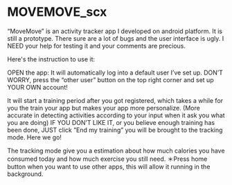 MOVEMOVE_scx
============

“MoveMove” is an activity tracker app I developed on android platform. It is still a prototype. There sure are a lot of bugs and the user interface is ugly. 
I NEED your help for testing it and your comments are precious.

Here's the instruction to use it:

OPEN the app: It will automatically log into a default user I’ve set up. DON’T WORRY, press the “other user” button on the top right corner and set up YOUR OWN account!

It will start a training period after you got registered, which takes a while for you the train your app but makes your app more personalize. (More accurate in detecting activities according to your input when it ask you what you are doing)
IF YOU DON’T LIKE IT, or you believe enough training has been done, JUST click ”End my training” you will be brought to the tracking mode. Here we go!

The tracking mode give you a estimation about how much calories you have consumed today and how much exercise you still need.
＊Press home button when you want to use other apps, this will allow it running in the background.
